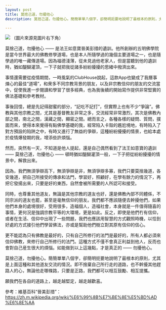 ```yaml
---
layout: post
title: 莫捨己道，勿擾他心
description: 莫捨己道，勿擾他心。簡簡單單八個字，卻簡明扼要地說明了最根本的原則，尤其是和其他道友交流的情況。即不捨棄自己所行走的道路，也不幹擾其他趕路人的心，無論他走哪條路，只要是正路，我們都可以相互鼓勵、相互提攜。

---
```


![](../images/2022-06-08-14-45-53.png)
（圖片來源見圖片右下角）

莫捨己道，勿擾他心 —— 是法王如意寶晉美彭措的遺訓。他所創辦的五明佛學院是當今世界最大的佛教修學道場，也是本人所隨學過的幾個主要道場之一，也是隨學過的唯一藏傳道場。因為福德淺薄，從未見過他老家人，但是當聽到他的遺訓時，猶如醍醐灌頂，一下子就把我從諸多紛紛擾擾的思緒中撥濟出來。

事情還需要從疫情期間，一時風氣的ClubHouse說起，這款App也變成了我曆事煉心的最佳“道場”，和衆多不同宗教背景的朋友，以及非宗教信仰的朋友的交流當中，促使我進一步閱讀和學習了很多經典，也為我後續的開始寫作提供非常堅實的佛法基礎和參考教材。

事後回憶，總是先記得甜蜜的部分，“記吃不記打”，但實際上也有不少“爭論”。佛教與其他宗教之間，尤其是基督教友非常之多，交流經常非常激烈，其次是佛教內部之間，南北之間，漢藏之間，顯密之間。總而言之，各種各樣的疑問、質問，撲面而來，使得本來覺得有點佛學基礎的我，經常陷入卡殼的尷尬境地，有時陷入了對方預設的陷阱之中，有時又進行了無益的爭辯，這種紛紛擾擾的情景，也給本處於疫情爆發期的我，增添些許煩惱。

然而，突然有一天，不知道是他人提起，還是自己偶然看到了法王如意寶的遺訓 —— 莫捨己道，勿擾他心 —— 頓時猶如醍醐灌頂一般，一下子把從紛紛擾擾的情景中，解救出來。

因為，我們無須爭辯高下，無須爭辯是非，無須爭辯多寡，我們只要莫捨幾道，各安幾道，把自己所接受的傳承和法門，學習好，照顧好，在學有餘力的情況下，再把它發揚出來，只要是好的東西，自然會被所需要的人所認可和接受。

同時，也尊重其他道友，無論是其他宗教的道友也好，還是佛教內部不同體係，不同宗派的道友也罷，甚至是毫無信仰的朋友。我們都不應該隨便去幹擾他們，如果他們本身的處境很好，受用很多，造福個人，造福社會，本身就是一件值得隨喜的事情，更何況是強調宗教平等的大環境，更是如此。反之，即使是他們冇有信仰，或者在生活、信仰中出現了一些問題，我們也應該用智慧的方式觀照時機，以恰到好處的方式接引他們學習佛法，亦或是幫助他們樹立對其原有信仰的信心。

更不能認為只有佛教是最好的，只有自己所修行的法門是最好的，所有人都必須來信仰佛教，來修行自己所修行的法門。這種方式不僅不會真正利益到他人，反而也會對自己産生很大的煩惱。如能做到以上這幾點，才是真正的 —— 勿擾他心。

莫捨己道，勿擾他心。簡簡單單八個字，卻簡明扼要地說明了最根本的原則，尤其是上面這種和其他道友交流的情況。即不捨棄自己所行走的道路，也不幹擾其他趕路人的心，無論他走哪條路，只要是正路，我們都可以相互鼓勵、相互提攜。

願我們在各自的道路上，越走越堅定，越走越歡喜。


參考：維基百科“晉美彭措”：https://zh.m.wikipedia.org/wiki/%E6%99%8B%E7%BE%8E%E5%BD%AD%E6%8E%AA

